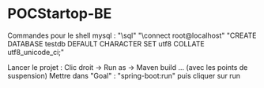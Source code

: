 # POCStartop-BE

Commandes pour le shell mysql :
"\sql"
"\connect root@localhost"
"CREATE DATABASE testdb DEFAULT CHARACTER SET utf8 COLLATE utf8_unicode_ci;"

Lancer le projet : Clic droit -> Run as -> Maven build ... (avec les points de suspension)
    Mettre dans "Goal" : "spring-boot:run" puis cliquer sur run
    
